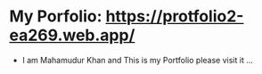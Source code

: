 # My Porfolio: https://protfolio2-ea269.web.app/
- I am Mahamudur Khan and This is my Portfolio please visit it ...


